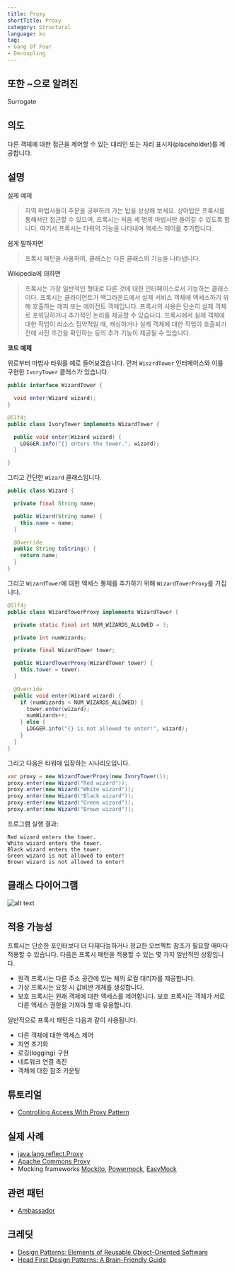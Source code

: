 ```yaml
---
title: Proxy
shortTitle: Proxy
category: Structural
language: ko
tag:
- Gang Of Four
- Decoupling
---
```


## 또한 ~으로 알려진

Surrogate

## 의도 

다른 객체에 대한 접근을 제어할 수 있는 대리인 또는 자리 표시자(placeholder)를 제공합니다.

## 설명

실제 예제

> 지역 마법사들이 주문을 공부하러 가는 탑을 상상해 보세요. 상아탑은 프록시를 통해서만 접근할 수 있으며, 프록시는 처음 세 명의 마법사만 들어갈 수 있도록 합니다. 여기서 프록시는 타워의 기능을 나타내며 액세스 제어를 추가합니다.

쉽게 말하자면

> 프록시 패턴을 사용하여, 클래스는 다른 클래스의 기능을 나타냅니다.

Wikipedia에 의하면

> 프록시는 가장 일반적인 형태로 다른 것에 대한 인터페이스로서 기능하는 클래스이다. 프록시는 클라이언트가 백그라운드에서 실제 서비스 객체에 액세스하기 위해 호출하는 래퍼 또는 에이전트 객체입니다. 프록시의 사용은 단순히 실제 객체로 포워딩하거나 추가적인 논리를 제공할 수 있습니다. 프록시에서 실제 객체에 대한 작업이 리소스 집약적일 때, 캐싱하거나 실제 객체에 대한 작업이 호출되기 전에 사전 조건을 확인하는 등의 추가 기능이 제공될 수 있습니다.

**코드 예제**

위로부터 마법사 타워를 예로 들어보겠습니다. 먼저 `WiszrdTower` 인터페이스와 이를 구현한
`IvoryTower` 클래스가 있습니다.

```java
public interface WizardTower {

  void enter(Wizard wizard);
}

@Slf4j
public class IvoryTower implements WizardTower {

  public void enter(Wizard wizard) {
    LOGGER.info("{} enters the tower.", wizard);
  }

}
```

그리고 간단한 `Wizard` 클래스입니다.


```java
public class Wizard {

  private final String name;

  public Wizard(String name) {
    this.name = name;
  }

  @Override
  public String toString() {
    return name;
  }
}
```

그리고 `WizardTower`에 대한 엑세스 통제를 추가하기 위해 `WizardTowerProxy`를 가집니다.

```java
@Slf4j
public class WizardTowerProxy implements WizardTower {

  private static final int NUM_WIZARDS_ALLOWED = 3;

  private int numWizards;

  private final WizardTower tower;

  public WizardTowerProxy(WizardTower tower) {
    this.tower = tower;
  }

  @Override
  public void enter(Wizard wizard) {
    if (numWizards < NUM_WIZARDS_ALLOWED) {
      tower.enter(wizard);
      numWizards++;
    } else {
      LOGGER.info("{} is not allowed to enter!", wizard);
    }
  }
}
```

그리고 다음은 타워에 입장하는 시나리오입니다.

```java
var proxy = new WizardTowerProxy(new IvoryTower());
proxy.enter(new Wizard("Red wizard"));
proxy.enter(new Wizard("White wizard"));
proxy.enter(new Wizard("Black wizard"));
proxy.enter(new Wizard("Green wizard"));
proxy.enter(new Wizard("Brown wizard"));
```

프로그램 실행 결과:

```
Red wizard enters the tower.
White wizard enters the tower.
Black wizard enters the tower.
Green wizard is not allowed to enter!
Brown wizard is not allowed to enter!
```

## 클래스 다이어그램

![alt text](./etc/proxy.urm.png "Proxy pattern class diagram")

## 적용 가능성

프록시는 단순한 포인터보다 더 다재다능하거나 정교한 오브젝트 참조가 필요할 때마다 적용할 수 있습니다. 다음은 프록시 패턴을 적용할 수 있는 몇 가지 일반적인 상황입니다.


* 원격 프록시는 다른 주소 공간에 있는 체의 로컬 대리자를 제공합니다.
* 가상 프록시는 요청 시 값비싼 개체를 생성합니다.
* 보호 프록시는 원래 객체에 대한 액세스를 제어합니다. 보호 프록시는 객체가 서로 다른 액세스 권한을 가져야 할 때 유용합니다.

일반적으로 프록시 패턴은 다음과 같이 사용됩니다.

* 다른 객체에 대한 액세스 제어
* 지연 초기화
* 로깅(logging) 구현
* 네트워크 연결 촉진
* 객체에 대한 참조 카운팅

## 튜토리얼

* [Controlling Access With Proxy Pattern](http://java-design-patterns.com/blog/controlling-access-with-proxy-pattern/)

## 실제 사례

* [java.lang.reflect.Proxy](http://docs.oracle.com/javase/8/docs/api/java/lang/reflect/Proxy.html)
* [Apache Commons Proxy](https://commons.apache.org/proper/commons-proxy/)
* Mocking frameworks [Mockito](https://site.mockito.org/),
  [Powermock](https://powermock.github.io/), [EasyMock](https://easymock.org/)

## 관련 패턴

* [Ambassador](https://java-design-patterns.com/patterns/ambassador/)

## 크레딧

* [Design Patterns: Elements of Reusable Object-Oriented Software](https://www.amazon.com/gp/product/0201633612/ref=as_li_tl?ie=UTF8&camp=1789&creative=9325&creativeASIN=0201633612&linkCode=as2&tag=javadesignpat-20&linkId=675d49790ce11db99d90bde47f1aeb59)
* [Head First Design Patterns: A Brain-Friendly Guide](https://www.amazon.com/gp/product/0596007124/ref=as_li_tl?ie=UTF8&camp=1789&creative=9325&creativeASIN=0596007124&linkCode=as2&tag=javadesignpat-20&linkId=6b8b6eea86021af6c8e3cd3fc382cb5b)
